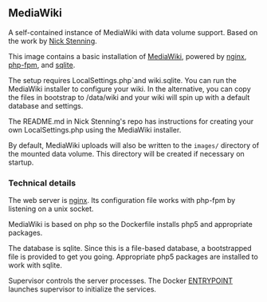 ## MediaWiki

A self-contained instance of MediaWiki with data volume support. Based on the work by
[Nick Stenning](https://github.com/nickstenning/dockerfiles/tree/master/mediawiki).

[mw]: https://www.mediawiki.org/
[nginx]: http://nginx.org/
[php-fpm]: http://php-fpm.org/
[sqlite]: http://sqlite.org/

This image contains a basic installation of [MediaWiki][mw], powered by [nginx][nginx],
[php-fpm][php-fpm], and [sqlite][sqlite].

The setup requires LocalSettings.php`and
wiki.sqlite. You can run the MediaWiki installer to configure your wiki. In the alternative,
you can copy the files in bootstrap to /data/wiki and your wiki will spin up with a default
database and settings.

The README.md in Nick Stenning's repo has instructions for creating your own LocalSettings.php
using the MediaWiki installer.

By default, MediaWiki uploads will also be written to the `images/` directory of
the mounted data volume. This directory will be created if necessary on startup.

### Technical details

The web server is [nginx][nginx]. Its configuration file works with php-fpm by
listening on a unix socket.

MediaWiki is based on php so the Dockerfile installs php5 and appropriate packages.

The database is sqlite. Since this is a file-based database, a bootstrapped file is
provided to get you going. Appropriate php5 packages are installed to work with 
sqlite.

Supervisor controls the server processes. The Docker [ENTRYPOINT](https://docs.docker.com/reference/builder/#entrypoint)
launches supervisor to initialize the services.
